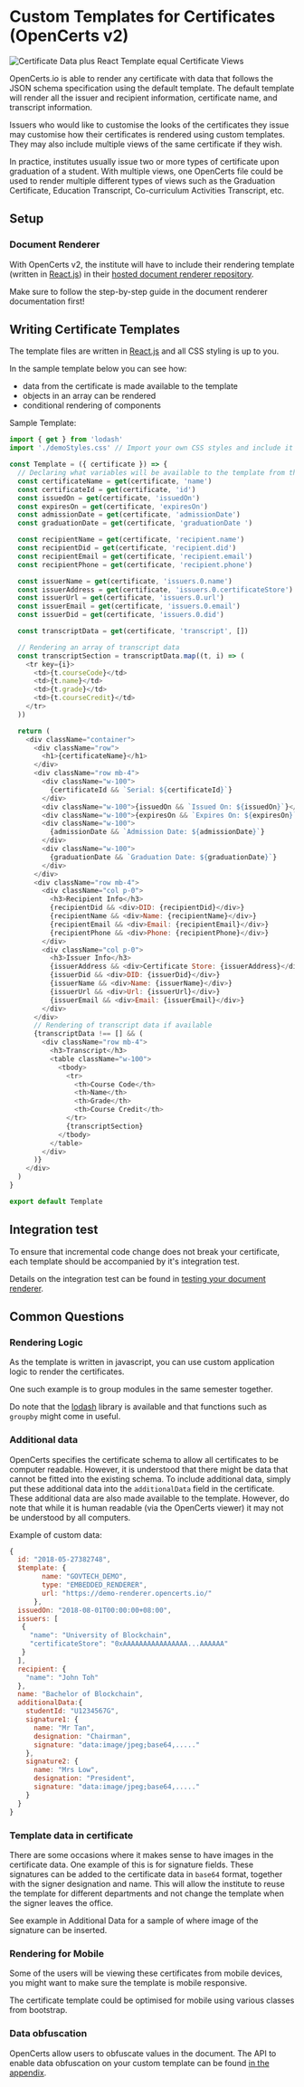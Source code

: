 # Custom Templates for Certificates (OpenCerts v2)

![Certificate Data plus React Template equal Certificate Views](./assets/custom-templates/overview.png)

OpenCerts.io is able to render any certificate with data that follows the JSON schema specification using the default template. The default template will render all the issuer and recipient information, certificate name, and transcript information.

Issuers who would like to customise the looks of the certificates they issue may customise how their certificates is rendered using custom templates. They may also include multiple views of the same certificate if they wish.

In practice, institutes usually issue two or more types of certificate upon graduation of a student. With multiple views, one OpenCerts file could be used to render multiple different types of views such as the Graduation Certificate, Education Transcript, Co-curriculum Activities Transcript, etc.

## Setup

### Document Renderer

With OpenCerts v2, the institute will have to include their rendering template (written in [React.js](https://reactjs.org/)) in their [hosted document renderer repository](./document_renderer.md).

Make sure to follow the step-by-step guide in the document renderer documentation first!

## Writing Certificate Templates

The template files are written in [React.js](https://reactjs.org/) and all CSS styling is up to you.

In the sample template below you can see how:

- data from the certificate is made available to the template
- objects in an array can be rendered
- conditional rendering of components

Sample Template:

```js
import { get } from 'lodash'
import './demoStyles.css' // Import your own CSS styles and include it in the html className

const Template = ({ certificate }) => {
  // Declaring what variables will be available to the template from the certificate
  const certificateName = get(certificate, 'name')
  const certificateId = get(certificate, 'id')
  const issuedOn = get(certificate, 'issuedOn')
  const expiresOn = get(certificate, 'expiresOn')
  const admissionDate = get(certificate, 'admissionDate')
  const graduationDate = get(certificate, 'graduationDate ')

  const recipientName = get(certificate, 'recipient.name')
  const recipientDid = get(certificate, 'recipient.did')
  const recipientEmail = get(certificate, 'recipient.email')
  const recipientPhone = get(certificate, 'recipient.phone')

  const issuerName = get(certificate, 'issuers.0.name')
  const issuerAddress = get(certificate, 'issuers.0.certificateStore')
  const issuerUrl = get(certificate, 'issuers.0.url')
  const issuerEmail = get(certificate, 'issuers.0.email')
  const issuerDid = get(certificate, 'issuers.0.did')

  const transcriptData = get(certificate, 'transcript', [])

  // Rendering an array of transcript data
  const transcriptSection = transcriptData.map((t, i) => (
    <tr key={i}>
      <td>{t.courseCode}</td>
      <td>{t.name}</td>
      <td>{t.grade}</td>
      <td>{t.courseCredit}</td>
    </tr>
  ))

  return (
    <div className="container">
      <div className="row">
        <h1>{certificateName}</h1>
      </div>
      <div className="row mb-4">
        <div className="w-100">
          {certificateId && `Serial: ${certificateId}`}
        </div>
        <div className="w-100">{issuedOn && `Issued On: ${issuedOn}`}</div>
        <div className="w-100">{expiresOn && `Expires On: ${expiresOn}`}</div>
        <div className="w-100">
          {admissionDate && `Admission Date: ${admissionDate}`}
        </div>
        <div className="w-100">
          {graduationDate && `Graduation Date: ${graduationDate}`}
        </div>
      </div>
      <div className="row mb-4">
        <div className="col p-0">
          <h3>Recipient Info</h3>
          {recipientDid && <div>DID: {recipientDid}</div>}
          {recipientName && <div>Name: {recipientName}</div>}
          {recipientEmail && <div>Email: {recipientEmail}</div>}
          {recipientPhone && <div>Phone: {recipientPhone}</div>}
        </div>
        <div className="col p-0">
          <h3>Issuer Info</h3>
          {issuerAddress && <div>Certificate Store: {issuerAddress}</div>}
          {issuerDid && <div>DID: {issuerDid}</div>}
          {issuerName && <div>Name: {issuerName}</div>}
          {issuerUrl && <div>Url: {issuerUrl}</div>}
          {issuerEmail && <div>Email: {issuerEmail}</div>}
        </div>
      </div>
      // Rendering of transcript data if available
      {transcriptData !== [] && (
        <div className="row mb-4">
          <h3>Transcript</h3>
          <table className="w-100">
            <tbody>
              <tr>
                <th>Course Code</th>
                <th>Name</th>
                <th>Grade</th>
                <th>Course Credit</th>
              </tr>
              {transcriptSection}
            </tbody>
          </table>
        </div>
      )}
    </div>
  )
}

export default Template
```

## Integration test

To ensure that incremental code change does not break your certificate, each template should be accompanied by it's integration test.

Details on the integration test can be found in [testing your document renderer](./document_renderer_test.md).

## Common Questions

### Rendering Logic

As the template is written in javascript, you can use custom application logic to render the certificates.

One such example is to group modules in the same semester together.

Do note that the [lodash](https://lodash.com) library is available and that functions such as `groupby` might come in useful.

### Additional data

OpenCerts specifies the certificate schema to allow all certificates to be computer readable. However, it is understood that there might be data that cannot be fitted into the existing schema. To include additional data, simply put these additional data into the `additionalData` field in the certificate. These additional data are also made available to the template. However, do note that while it is human readable (via the OpenCerts viewer) it may not be understood by all computers.

Example of custom data:

```js
{
  id: "2018-05-27382748",
  $template: {
        name: "GOVTECH_DEMO",
        type: "EMBEDDED_RENDERER",
        url: "https://demo-renderer.opencerts.io/"
      },
  issuedOn: "2018-08-01T00:00:00+08:00",
  issuers: [
   {
     "name": "University of Blockchain",
     "certificateStore": "0xAAAAAAAAAAAAAAAA...AAAAAA"
   }
  ],
  recipient: {
  	"name": "John Toh"
  },
  name: "Bachelor of Blockchain",
  additionalData:{
  	studentId: "U1234567G",
  	signature1: {
  	  name: "Mr Tan",
  	  designation: "Chairman",
  	  signature: "data:image/jpeg;base64,....."
  	},
  	signature2: {
  	  name: "Mrs Low",
  	  designation: "President",
  	  signature: "data:image/jpeg;base64,....."
  	}
  }
}
```

### Template data in certificate

There are some occasions where it makes sense to have images in the certificate data. One example of this is for signature fields. These signatures can be added to the certificate data in `base64` format, together with the signer designation and name. This will allow the institute to reuse the template for different departments and not change the template when the signer leaves the office.

See example in Additional Data for a sample of where image of the signature can be inserted.

### Rendering for Mobile

Some of the users will be viewing these certificates from mobile devices, you might want to make sure the template is mobile responsive.

The certificate template could be optimised for mobile using various classes from bootstrap.

### Data obfuscation

OpenCerts allow users to obfuscate values in the document. The API to enable data obfuscation on your custom template can be found [in the appendix](./appendix_data_obfuscation.md).
